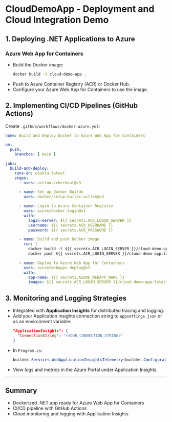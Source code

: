 # CloudDemoApp - Deployment and Cloud Integration Demo

## 1. Deploying .NET Applications to Azure

### Azure Web App for Containers
- Build the Docker image:
  ```bash
  docker build -t cloud-demo-app .
  ```
- Push to Azure Container Registry (ACR) or Docker Hub.
- Configure your Azure Web App for Containers to use the image.

## 2. Implementing CI/CD Pipelines (GitHub Actions)

Create `.github/workflows/docker-azure.yml`:
```yaml
name: Build and Deploy Docker to Azure Web App for Containers

on:
  push:
    branches: [ main ]

jobs:
  build-and-deploy:
    runs-on: ubuntu-latest
    steps:
      - uses: actions/checkout@v3

      - name: Set up Docker Buildx
        uses: docker/setup-buildx-action@v3

      - name: Login to Azure Container Registry
        uses: azure/docker-login@v1
        with:
          login-server: ${{ secrets.ACR_LOGIN_SERVER }}
          username: ${{ secrets.ACR_USERNAME }}
          password: ${{ secrets.ACR_PASSWORD }}

      - name: Build and push Docker image
        run: |
          docker build -t ${{ secrets.ACR_LOGIN_SERVER }}/cloud-demo-app:latest .
          docker push ${{ secrets.ACR_LOGIN_SERVER }}/cloud-demo-app:latest

      - name: Deploy to Azure Web App for Containers
        uses: azure/webapps-deploy@v2
        with:
          app-name: ${{ secrets.AZURE_WEBAPP_NAME }}
          images: ${{ secrets.ACR_LOGIN_SERVER }}/cloud-demo-app:latest
```

## 3. Monitoring and Logging Strategies

- Integrated with **Application Insights** for distributed tracing and logging.
- Add your Application Insights connection string to `appsettings.json` or as an environment variable:
  ```json
  "ApplicationInsights": {
    "ConnectionString": "<YOUR_CONNECTION_STRING>"
  }
  ```
- In `Program.cs`:
  ```csharp
  builder.Services.AddApplicationInsightsTelemetry(builder.Configuration["ApplicationInsights:ConnectionString"]);
  ```
- View logs and metrics in the Azure Portal under Application Insights.

---

## Summary
- Dockerized .NET app ready for Azure Web App for Containers
- CI/CD pipeline with GitHub Actions
- Cloud monitoring and logging with Application Insights 